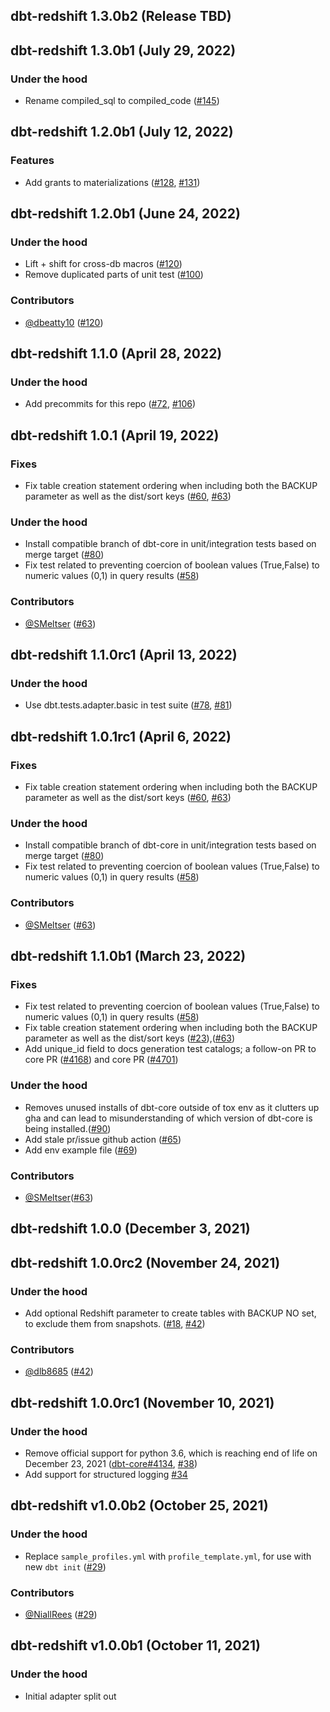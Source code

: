 ## dbt-redshift 1.3.0b2 (Release TBD)

## dbt-redshift 1.3.0b1 (July 29, 2022)

### Under the hood
- Rename compiled_sql to compiled_code ([#145](https://github.com/dbt-labs/dbt-redshift/pull/145))

## dbt-redshift 1.2.0b1 (July 12, 2022)

### Features
- Add grants to materializations ([#128](https://github.com/dbt-labs/dbt-redshift/issues/128), [#131](https://github.com/dbt-labs/dbt-redshift/pull/131))

## dbt-redshift 1.2.0b1 (June 24, 2022)

### Under the hood
- Lift + shift for cross-db macros ([#120](https://github.com/dbt-labs/dbt-redshift/pull/120))
- Remove duplicated parts of unit test ([#100](https://github.com/dbt-labs/dbt-redshift/pull/100))

### Contributors
- [@dbeatty10](https://github.com/dbeatty10) ([#120](https://github.com/dbt-labs/dbt-redshift/pull/120))

## dbt-redshift 1.1.0 (April 28, 2022)

### Under the hood
- Add precommits for this repo ([#72](https://github.com/dbt-labs/dbt-redshift/issues/72), [#106](https://github.com/dbt-labs/dbt-redshift/pull/106))

## dbt-redshift 1.0.1 (April 19, 2022)

### Fixes
- Fix table creation statement ordering when including both the BACKUP parameter as well as the dist/sort keys ([#60](https://github.com/dbt-labs/dbt-redshift/issues/60), [#63](https://github.com/dbt-labs/dbt-redshift/pull/63))

### Under the hood
- Install compatible branch of dbt-core in unit/integration tests based on merge target ([#80](https://github.com/dbt-labs/dbt-redshift/pull/80))
- Fix test related to preventing coercion of boolean values (True,False) to numeric values (0,1) in query results ([#58](https://github.com/dbt-labs/dbt-redshift/pull/58))

### Contributors
- [@SMeltser](https://github.com/SMeltser) ([#63](https://github.com/dbt-labs/dbt-redshift/pull/63))

## dbt-redshift 1.1.0rc1 (April 13, 2022)

### Under the hood
- Use dbt.tests.adapter.basic in test suite ([#78](https://github.com/dbt-labs/dbt-redshift/issues/78), [#81](https://github.com/dbt-labs/dbt-redshift/pull/81))

## dbt-redshift 1.0.1rc1 (April 6, 2022)

### Fixes
- Fix table creation statement ordering when including both the BACKUP parameter as well as the dist/sort keys ([#60](https://github.com/dbt-labs/dbt-redshift/issues/60), [#63](https://github.com/dbt-labs/dbt-redshift/pull/63))

### Under the hood
- Install compatible branch of dbt-core in unit/integration tests based on merge target ([#80](https://github.com/dbt-labs/dbt-redshift/pull/80))
- Fix test related to preventing coercion of boolean values (True,False) to numeric values (0,1) in query results ([#58](https://github.com/dbt-labs/dbt-redshift/pull/58))

### Contributors
- [@SMeltser](https://github.com/SMeltser) ([#63](https://github.com/dbt-labs/dbt-redshift/pull/63))

## dbt-redshift 1.1.0b1 (March 23, 2022)

### Fixes
- Fix test related to preventing coercion of boolean values (True,False) to numeric values (0,1) in query results ([#58](https://github.com/dbt-labs/dbt-redshift/pull/58))
- Fix table creation statement ordering when including both the BACKUP parameter as well as the dist/sort keys ([#23](https://github.com/dbt-labs/dbt-redshift/issues/60)),([#63](https://github.com/dbt-labs/dbt-redshift/pull/63))
- Add unique\_id field to docs generation test catalogs; a follow-on PR to core PR ([#4168](https://github.com/dbt-labs/dbt-core/pull/4618)) and core PR ([#4701](https://github.com/dbt-labs/dbt-core/pull/4701))

### Under the hood
- Removes unused installs of dbt-core outside of tox env as it clutters up gha and can lead to misunderstanding of which version of dbt-core is being installed.([#90](https://github.com/dbt-labs/dbt-redshift/pull/90))
- Add stale pr/issue github action ([#65](https://github.com/dbt-labs/dbt-redshift/pull/65))
- Add env example file ([#69](https://github.com/dbt-labs/dbt-redshift/pull/69))

### Contributors
- [@SMeltser](https://github.com/SMeltser)([#63](https://github.com/dbt-labs/dbt-redshift/pull/63))

## dbt-redshift 1.0.0 (December 3, 2021)

## dbt-redshift 1.0.0rc2 (November 24, 2021)

### Under the hood
- Add optional Redshift parameter to create tables with BACKUP NO set, to exclude them from snapshots. ([#18](https://github.com/dbt-labs/dbt-redshift/issues/18), [#42](https://github.com/dbt-labs/dbt-redshift/pull/42))

### Contributors
- [@dlb8685](https://github.com/dlb8685) ([#42](https://github.com/dbt-labs/dbt-redshift/pull/42))

## dbt-redshift 1.0.0rc1 (November 10, 2021)

### Under the hood
- Remove official support for python 3.6, which is reaching end of life on December 23, 2021 ([dbt-core#4134](https://github.com/dbt-labs/dbt-core/issues/4134), [#38](https://github.com/dbt-labs/dbt-redshift/pull/38))
- Add support for structured logging [#34](https://github.com/dbt-labs/dbt-redshift/pull/34)

## dbt-redshift v1.0.0b2 (October 25, 2021)

### Under the hood
- Replace `sample_profiles.yml` with `profile_template.yml`, for use with new `dbt init` ([#29](https://github.com/dbt-labs/dbt-redshift/pull/29))

### Contributors
- [@NiallRees](https://github.com/NiallRees) ([#29](https://github.com/dbt-labs/dbt-redshift/pull/29))

## dbt-redshift v1.0.0b1 (October 11, 2021)

### Under the hood

- Initial adapter split out

